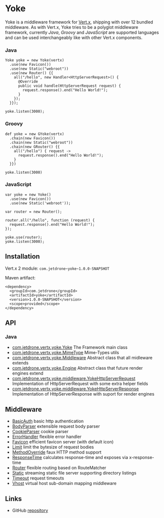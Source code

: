 # Yoke

Yoke is a middleware framework for [Vert.x](http://www.vertx.io), shipping with over 12 bundled middleware. As with
Vert.x, Yoke tries to be a polyglot middleware framework, currently *Java*, *Groovy* and *JavaScript* are supported
languages and can be used interchangeably like with other Vert.x components.

### Java

~~~~~~~~~~~~~~~~~~~~~~~~~~~~~~~~~~~~~~~~~~ {.java}
Yoke yoke = new Yoke(vertx)
  .use(new Favicon())
  .use(new Static("webroot"))
  .use(new Router() {{
    all("/hello", new Handler<HttpServerRequest>() {
      @Override
      public void handle(HttpServerRequest request) {
        request.response().end("Hello World!");
      }
    });
  }});

yoke.listen(3000);
~~~~~~~~~~~~~~~~~~~~~~~~~~~~~~~~~~~~~~~~~~


### Groovy

~~~~~~~~~~~~~~~~~~~~~~~~~~~~~~~~~~~~~~~~~~ {.groovy}
def yoke = new GYoke(vertx)
  .chain(new Favicon())
  .chain(new Static("webroot"))
  .chain(new GRouter() {{
    all("/hello") { request ->
      request.response().end("Hello World!");
    }
  }})

yoke.listen(3000)
~~~~~~~~~~~~~~~~~~~~~~~~~~~~~~~~~~~~~~~~~~

### JavaScript

~~~~~~~~~~~~~~~~~~~~~~~~~~~~~~~~~~~~~~~~~~ {.javascript}
var yoke = new Yoke()
  .use(new Favicon())
  .use(new Static('webroot'));

var router = new Router();

router.all("/hello", function (request) {
  request.response().end("Hello World!");
});

yoke.use(router);
yoke.listen(3000);
~~~~~~~~~~~~~~~~~~~~~~~~~~~~~~~~~~~~~~~~~~

## Installation

Vert.x 2 module: ```com.jetdrone~yoke~1.0.0-SNAPSHOT```

Maven artifact:

~~~~~~~~~~~~~~~~~~~~~~~~~~~~~~~~~~~~~~~~~~ {.xml}
<dependency>
  <groupId>com.jetdrone</groupId>
  <artifactId>yoke</artifactId>
  <version>1.0.0-SNAPSHOT</version>
  <scope>provided</scope>
</dependency>
~~~~~~~~~~~~~~~~~~~~~~~~~~~~~~~~~~~~~~~~~~


## API

### Java

* [com.jetdrone.vertx.yoke.Yoke](com.jetdrone.vertx.yoke.Yoke.html) The Framework main class
* [com.jetdrone.vertx.yoke.MimeType](com.jetdrone.vertx.yoke.MimeType.html) Mime-Types utils
* [com.jetdrone.vertx.yoke.Middleware](com.jetdrone.vertx.yoke.Middleware.html) Abstract class that all midleware extends
* [com.jetdrone.vertx.yoke.Engine](com.jetdrone.vertx.yoke.Engine.html) Abstract class that future render engines extend
* [com.jetdrone.vertx.yoke.middleware.YokeHttpServerRequest](com.jetdrone.vertx.yoke.middleware.YokeHttpServerRequest.html) Implementation of HttpServerRequest with some extra helper fields
* [com.jetdrone.vertx.yoke.middleware.YokeHttpServerResponse](com.jetdrone.vertx.yoke.middleware.YokeHttpServerResponse.html) Implementation of HttpServerResponse with suport for render engines


## Middleware

* [BasicAuth](BasicAuth.html) basic http authentication
* [BodyParser](BodyParser.html) extensible request body parser
* [CookieParser](CookieParser.html) cookie parser
* [ErrorHandler](ErrorHandler.html) flexible error handler
* [Favicon](Favicon.html) efficient favicon server (with default icon)
* [Limit](Limit.html) limit the bytesize of request bodies
* [MethodOverride](MethodOverride.html) faux HTTP method support
* [ResponseTime](ResponseTime.html) calculates response-time and exposes via x-response-time
* [Router](Router.html) flexible routing based on RouteMatcher
* [Static](Static.html) streaming static file server supporting directory listings
* [Timeout](Timeout.html) request timeouts
* [Vhost](Vhost.html) virtual host sub-domain mapping middleware


## Links

* GitHub [repository](https://github.com/pmlopes/yoke)